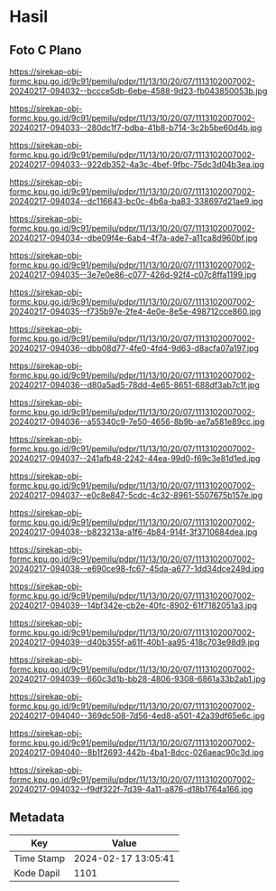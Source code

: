 # Hasil

## Foto C Plano

https://sirekap-obj-formc.kpu.go.id/9c91/pemilu/pdpr/11/13/10/20/07/1113102007002-20240217-094032--bccce5db-6ebe-4588-9d23-fb043850053b.jpg

https://sirekap-obj-formc.kpu.go.id/9c91/pemilu/pdpr/11/13/10/20/07/1113102007002-20240217-094033--280dc1f7-bdba-41b8-b714-3c2b5be60d4b.jpg

https://sirekap-obj-formc.kpu.go.id/9c91/pemilu/pdpr/11/13/10/20/07/1113102007002-20240217-094033--922db352-4a3c-4bef-9fbc-75dc3d04b3ea.jpg

https://sirekap-obj-formc.kpu.go.id/9c91/pemilu/pdpr/11/13/10/20/07/1113102007002-20240217-094034--dc116643-bc0c-4b6a-ba83-338697d21ae9.jpg

https://sirekap-obj-formc.kpu.go.id/9c91/pemilu/pdpr/11/13/10/20/07/1113102007002-20240217-094034--dbe09f4e-6ab4-4f7a-ade7-a11ca8d960bf.jpg

https://sirekap-obj-formc.kpu.go.id/9c91/pemilu/pdpr/11/13/10/20/07/1113102007002-20240217-094035--3e7e0e86-c077-426d-92f4-c07c8ffa1199.jpg

https://sirekap-obj-formc.kpu.go.id/9c91/pemilu/pdpr/11/13/10/20/07/1113102007002-20240217-094035--f735b97e-2fe4-4e0e-8e5e-498712cce860.jpg

https://sirekap-obj-formc.kpu.go.id/9c91/pemilu/pdpr/11/13/10/20/07/1113102007002-20240217-094036--dbb08d77-4fe0-4fd4-9d63-d8acfa07a197.jpg

https://sirekap-obj-formc.kpu.go.id/9c91/pemilu/pdpr/11/13/10/20/07/1113102007002-20240217-094036--d80a5ad5-78dd-4e65-8651-688df3ab7c1f.jpg

https://sirekap-obj-formc.kpu.go.id/9c91/pemilu/pdpr/11/13/10/20/07/1113102007002-20240217-094036--a55340c9-7e50-4656-8b9b-ae7a581e89cc.jpg

https://sirekap-obj-formc.kpu.go.id/9c91/pemilu/pdpr/11/13/10/20/07/1113102007002-20240217-094037--241afb48-2242-44ea-99d0-f69c3e81d1ed.jpg

https://sirekap-obj-formc.kpu.go.id/9c91/pemilu/pdpr/11/13/10/20/07/1113102007002-20240217-094037--e0c8e847-5cdc-4c32-8961-5507675b157e.jpg

https://sirekap-obj-formc.kpu.go.id/9c91/pemilu/pdpr/11/13/10/20/07/1113102007002-20240217-094038--b823213a-a1f6-4b84-914f-3f3710684dea.jpg

https://sirekap-obj-formc.kpu.go.id/9c91/pemilu/pdpr/11/13/10/20/07/1113102007002-20240217-094038--e690ce98-fc67-45da-a677-1dd34dce249d.jpg

https://sirekap-obj-formc.kpu.go.id/9c91/pemilu/pdpr/11/13/10/20/07/1113102007002-20240217-094039--14bf342e-cb2e-40fc-8902-61f7182051a3.jpg

https://sirekap-obj-formc.kpu.go.id/9c91/pemilu/pdpr/11/13/10/20/07/1113102007002-20240217-094039--d40b355f-a61f-40b1-aa95-418c703e98d9.jpg

https://sirekap-obj-formc.kpu.go.id/9c91/pemilu/pdpr/11/13/10/20/07/1113102007002-20240217-094039--660c3d1b-bb28-4806-9308-6861a33b2ab1.jpg

https://sirekap-obj-formc.kpu.go.id/9c91/pemilu/pdpr/11/13/10/20/07/1113102007002-20240217-094040--369dc508-7d56-4ed8-a501-42a39df65e6c.jpg

https://sirekap-obj-formc.kpu.go.id/9c91/pemilu/pdpr/11/13/10/20/07/1113102007002-20240217-094040--8b1f2693-442b-4ba1-8dcc-026aeac90c3d.jpg

https://sirekap-obj-formc.kpu.go.id/9c91/pemilu/pdpr/11/13/10/20/07/1113102007002-20240217-094032--f9df322f-7d39-4a11-a876-d18b1764a166.jpg


## Metadata

| Key        | Value               |
| ---------- | ------------------- |
| Time Stamp | 2024-02-17 13:05:41 |
| Kode Dapil | 1101                |



